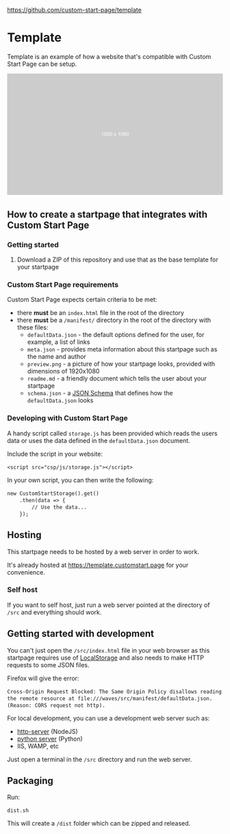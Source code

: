 https://github.com/custom-start-page/template

# Template

Template is an example of how a website that's compatible with Custom Start Page can be setup.

![preview image](/src/manifest/preview.png)

## How to create a startpage that integrates with Custom Start Page

### Getting started

1. Download a ZIP of this repository and use that as the base template for your startpage

### Custom Start Page requirements

Custom Start Page expects certain criteria to be met:

- there **must** be an `index.html` file in the root of the directory
- there **must** be a `/manifest/` directory in the root of the directory with these files:
    - `defaultData.json` - the default options defined for the user, for example, a list of links
    - `meta.json` - provides meta information about this startpage such as the name and author
    - `preview.png` - a picture of how your startpage looks, provided with dimensions of 1920x1080
    - `readme.md` - a friendly document which tells the user about your startpage
    - `schema.json` - a [JSON Schema](http://json-schema.org/) that defines how the `defaultData.json` looks

### Developing with Custom Start Page

A handy script called `storage.js` has been provided which reads the users data or uses the data defined in the `defaultData.json` document.

Include the script in your website:

```
<script src="csp/js/storage.js"></script>
```

In your own script, you can then write the following:

```
new CustomStartStorage().get()
    .then(data => {
        // Use the data...
    });
```

## Hosting

This startpage needs to be hosted by a web server in order to work.

It's already hosted at https://template.customstart.page for your convenience.

### Self host

If you want to self host, just run a web server pointed at the directory of `/src` and everything should work.

## Getting started with development

You can't just open the `/src/index.html` file in your web browser as this startpage requires use of [LocalStorage](https://developer.mozilla.org/en-US/docs/Web/API/Window/localStorage) and also needs to make HTTP requests to some JSON files.

Firefox will give the error:

```
Cross-Origin Request Blocked: The Same Origin Policy disallows reading the remote resource at file:///waves/src/manifest/defaultData.json. (Reason: CORS request not http).
```

For local development, you can use a development web server such as:

- [http-server](https://www.npmjs.com/package/http-server) (NodeJS)
- [python server](https://developer.mozilla.org/en-US/docs/Learn/Common_questions/set_up_a_local_testing_server#Running_a_simple_local_HTTP_server) (Python)
- IIS, WAMP, etc

Just open a terminal in the `/src` directory and run the web server.

## Packaging

Run:

```
dist.sh
```

This will create a `/dist` folder which can be zipped and released.
